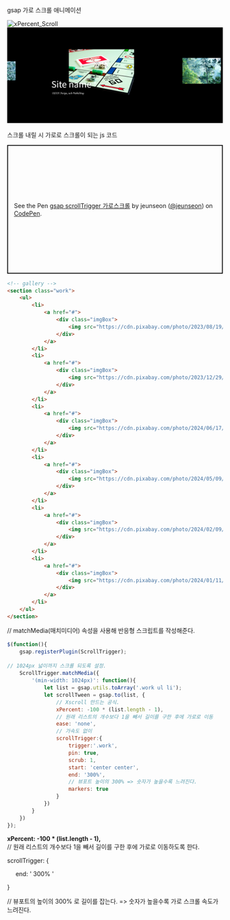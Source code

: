 gsap 가로 스크롤 애니메이션

![xPercent_Scroll](https://github.com/user-attachments/assets/6086c9bc-b896-40f2-8952-1515fda66aea)
![xPercent_Scroll](../img/clip-path.jpg)

스크롤 내릴 시 가로로 스크롤이 되는 js 코드

<p class="codepen" data-height="300" data-default-tab="html,result" data-slug-hash="oNrzpmN" data-pen-title="gsap scrollTrigger 가로스크롤" data-user="jeunseon" style="height: 300px; box-sizing: border-box; display: flex; align-items: center; justify-content: center; border: 2px solid; margin: 1em 0; padding: 1em;">
  <span>See the Pen <a href="https://codepen.io/jeunseon/pen/oNrzpmN">
  gsap scrollTrigger 가로스크롤</a> by jeunseon (<a href="https://codepen.io/jeunseon">@jeunseon</a>)
  on <a href="https://codepen.io">CodePen</a>.</span>
</p>
<script async src="https://cpwebassets.codepen.io/assets/embed/ei.js"></script>


```HTML
<!-- gallery -->
<section class="work">
    <ul>
        <li>
            <a href="#">
                <div class="imgBox">
                    <img src="https://cdn.pixabay.com/photo/2023/08/19/13/42/flowers-8200510_960_720.jpg" alt="">
                </div>
            </a>
        </li>
        <li>
            <a href="#">
                <div class="imgBox">
                    <img src="https://cdn.pixabay.com/photo/2023/12/29/18/23/board-game-8476665_1280.jpg" alt="">
                </div>
            </a>
        </li>
        <li>
            <a href="#">
                <div class="imgBox">
                    <img src="https://cdn.pixabay.com/photo/2024/06/17/23/30/trees-8836655_1280.jpg" alt="">
                </div>
            </a>
        </li>
        <li>
            <a href="#">
                <div class="imgBox">
                    <img src="https://cdn.pixabay.com/photo/2024/05/09/17/24/shih-tzu-8751508_1280.jpg" alt="">
                </div>
            </a>
        </li>
        <li>
            <a href="#">
                <div class="imgBox">
                    <img src="https://cdn.pixabay.com/photo/2024/02/09/23/02/trees-8563877_1280.jpg" alt="">
                </div>
            </a>
        </li>
        <li>
            <a href="#">
                <div class="imgBox">
                    <img src="https://cdn.pixabay.com/photo/2024/01/11/12/46/pitbull-8501582_1280.jpg" alt="">
                </div>
            </a>
        </li>
    </ul>
</section>
```

// matchMedia(매치미디어) 속성을 사용해 반응형 스크립트를 작성해준다.


```javascript
$(function(){
    gsap.registerPlugin(ScrollTrigger);

// 1024px 넓이까지 스크롤 되도록 설정.
    ScrollTrigger.matchMedia({
        '(min-width: 1024px)': function(){
            let list = gsap.utils.toArray('.work ul li');
            let scrollTween = gsap.to(list, {
                // Xscroll 만드는 공식.
                xPercent: -100 * (list.length - 1),
                // 원래 리스트의 개수보다 1을 빼서 길이를 구한 후에 가로로 이동
                ease: 'none',
                // 가속도 없이
                scrollTrigger:{
                    trigger:'.work',
                    pin: true,
                    scrub: 1,
                    start: 'center center',
                    end: '300%',
                    // 뷰포트 높이의 300% => 숫자가 높을수록 느려진다.
                    markers: true                    
                }
            })
        }
    })
});
```

**xPercent: -100 \* (list.length - 1),**  
// 원래 리스트의 개수보다 1을 빼서 길이를 구한 후에 가로로 이동하도록 한다.

scrollTrigger: {

     end: ' 300% '

}

// 뷰포트의 높이의 300% 로 길이를 잡는다. => 숫자가 높을수록 가로 스크롤 속도가 느려진다.
